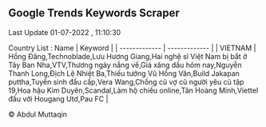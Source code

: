 

## Google Trends Keywords Scraper 
 
Last Update 01-07-2022 , 11:10:30

Country List :
 Name  | Keyword |
| ------------- | ------------- |
| VIETNAM | Hồng Đăng,Technoblade,Lưu Hương Giang,Hai nghệ sĩ Việt Nam bị bắt ở Tây Ban Nha,VTV,Thương ngày nắng về,Giá xăng dầu hôm nay,Nguyễn Thanh Long,Địch Lệ Nhiệt Ba,Thiếu tướng Vũ Hồng Văn,Build Jakapan puttha,Tuyển sinh đầu cấp,Vera Wang,Chồng cũ vợ cũ người yêu cũ tập 19,Hoa hậu Kim Duyên,Scandal,Làm hộ chiếu online,Tân Hoàng Minh,Viettel đấu với Hougang Utd,Pau FC |



© Abdul Muttaqin 
